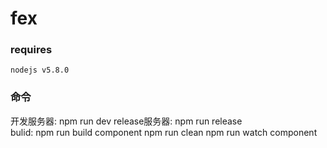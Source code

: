 # fex
### requires
    nodejs v5.8.0
### 命令
开发服务器: npm run dev
release服务器: npm run release  
bulid: npm run build component
npm run clean
npm run watch component
